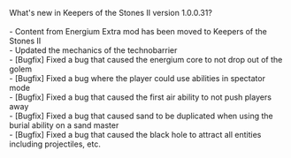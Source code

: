 What's new in Keepers of the Stones II version 1.0.0.31?<br />
<br />- Content from Energium Extra mod has been moved to Keepers of the Stones II
<br />- Updated the mechanics of the technobarrier
<br />- [Bugfix] Fixed a bug that caused the energium core to not drop out of the golem
<br />- [Bugfix] Fixed a bug where the player could use abilities in spectator mode
<br />- [Bugfix] Fixed a bug that caused the first air ability to not push players away
<br />- [Bugfix] Fixed a bug that caused sand to be duplicated when using the burial ability on a sand master
<br />- [Bugfix] Fixed a bug that caused the black hole to attract all entities including projectiles, etc.